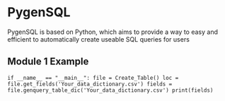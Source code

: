 # PygenSQL
PygenSQL is based on Python, which aims to provide a way to easy and efficient to automatically create useable SQL queries for users

## Module 1 Example

`
if __name__ == "__main__":
    file = Create_Table()
    loc = file.get_fields('Your_data_dictionary.csv')
    fields = file.genquery_table_dic('Your_data_dictionary.csv')
    print(fields)
`
